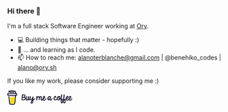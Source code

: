 ### Hi there 👋

I'm a full stack Software Engineer working at [Ory](https://ory.sh).

- :computer: Building things that matter - hopefully :)
- 🌱 ... and learning as I code.
- 📫 How to reach me: alanoterblanche@gmail.com | @benehiko_codes | alano@ory.sh

If you like my work, please consider supporting me :)


[<img src="https://github.com/Benehiko/Benehiko/blob/main/BMC%20logo%2Bwordmark%20-%20Black.png" width=150px>](https://buymeacoff.ee/Benehiko)
